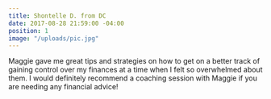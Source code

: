```yaml
---
title: Shontelle D. from DC
date: 2017-08-28 21:59:00 -04:00
position: 1
image: "/uploads/pic.jpg"
---
```


Maggie gave me great tips and strategies on how to get on a better track of gaining control over my finances at a time when I felt so overwhelmed about them. I would definitely recommend a coaching session with Maggie if you are needing any financial advice!